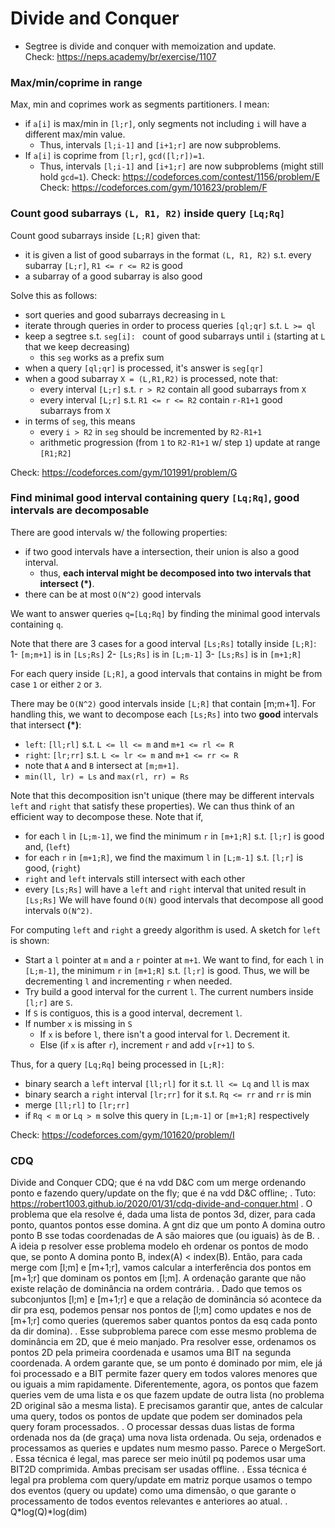 # Divide and Conquer

- Segtree is divide and conquer with memoization and update.  
Check: https://neps.academy/br/exercise/1107

### Max/min/coprime in range

Max, min and coprimes work as segments partitioners. I mean:
- if `a[i]` is max/min in `[l;r]`, only segments not including `i` will have a different max/min value. 
  - Thus, intervals `[l;i-1]` and `[i+1;r]` are now subproblems.
- If `a[i]` is coprime from `[l;r]`, `gcd([l;r])=1`. 
  - Thus, intervals `[l;i-1]` and `[i+1;r]` are now subproblems (might still hold `gcd=1`).
Check: https://codeforces.com/contest/1156/problem/E
Check: https://codeforces.com/gym/101623/problem/F

### Count good subarrays `(L, R1, R2)` inside query `[Lq;Rq]`
Count good subarrays inside `[L;R]` given that:
- it is given a list of good subarrays in the format `(L, R1, R2)` s.t. every subarray `[L;r]`, `R1 <= r <= R2` is good
- a subarray of a good subarray is also good

Solve this as follows:
- sort queries and good subarrays decreasing in `L`
- iterate through queries in order to process queries `[ql;qr]` s.t. `L >= ql`
- keep a segtree s.t. `seg[i]: ` count of good subarrays until `i` (starting at `L` that we keep decreasing)
  - this `seg` works as a prefix sum
- when a query `[ql;qr]` is processed, it's answer is `seg[qr]`
- when a good subarray `X = (L,R1,R2)` is processed, note that:
  - every interval `[L;r]` s.t. `r > R2` contain all good subarrays from `X`
  - every interval `[L;r]` s.t. `R1 <= r <= R2` contain `r-R1+1` good subarrays from `X`
- in terms of `seg`, this means
  - every `i > R2` in `seg` should be incremented by `R2-R1+1` 
  - arithmetic progression (from `1` to `R2-R1+1` w/ step `1`) update at range `[R1;R2]`  
  
Check: https://codeforces.com/gym/101991/problem/G

### Find minimal good interval containing query `[Lq;Rq]`, good intervals are decomposable

There are good intervals w/ the following properties:
- if two good intervals have a intersection, their union is also a good interval. 
  - thus, **each interval might be decomposed into two intervals that intersect (\*)**.
- there can be at most `O(N^2)` good intervals

We want to answer queries `q=[Lq;Rq]` by finding the minimal good intervals containing `q`.

Note that there are 3 cases for a good interval `[Ls;Rs]` totally inside `[L;R]`:
1- `[m;m+1]` is in `[Ls;Rs]`
2- `[Ls;Rs]` is in `[L;m-1]`
3- `[Ls;Rs]` is in `[m+1;R]`

For each query inside `[L;R]`, a good intervals that contains in might be from case `1` or either `2` or `3`.

There may be `O(N^2)` good intervals inside `[L;R]` that contain [m;m+1]. 
For handling this, we want to decompose each `[Ls;Rs]` into two **good** intervals that intersect **(\*)**:
- `left`: `[ll;rl]` s.t. `L <= ll <= m` and `m+1 <= rl <= R`
- `right`: `[lr;rr]` s.t. `L <= lr <= m` and `m+1 <= rr <= R`
- note that `A` and `B` intersect at `[m;m+1]`.
- `min(ll, lr) = Ls` and `max(rl, rr) = Rs`

Note that this decomposition isn't unique (there may be different intervals `left` and `right` that satisfy these properties).
We can thus think of an efficient way to decompose these. Note that if, 
- for each `l` in `[L;m-1]`, we find the minimum `r` in `[m+1;R]` s.t. `[l;r]` is good and, (`left`)
- for each `r` in `[m+1;R]`, we find the maximum `l` in `[L;m-1]` s.t. `[l;r]` is good, (`right`)
- `right` and `left` intervals still intersect with each other
- every `[Ls;Rs]` will have a `left` and `right` interval that united result in `[Ls;Rs]`
We will have found `O(N)` good intervals that decompose all good intervals `O(N^2)`. 

For computing `left` and `right` a greedy algorithm is used. A sketch for `left` is shown:
- Start a `l` pointer at `m` and a `r` pointer at `m+1`. We want to find, for each `l` in `[L;m-1]`, the minimum `r` in `[m+1;R]` s.t. `[l;r]` is good. Thus, we will be decrementing `l` and incrementing `r` when needed.
- Try build a good interval for the current `l`. The current numbers inside `[l;r]` are `S`.
 - If `S` is contiguos, this is a good interval, decrement `l`.
 - If number `x` is missing in `S`
   - If `x` is before `l`, there isn't a good interval for `l`. Decrement it.
   - Else (if `x` is after `r`), increment `r` and add `v[r+1]` to `S`.

Thus, for a query `[Lq;Rq]` being processed in `[L;R]`:
- binary search a `left` interval `[ll;rl]` for it s.t. `ll <= Lq` and `ll` is max
- binary search a `right` interval `[lr;rr]` for it s.t. `Rq <= rr` and `rr` is min
- merge `[ll;rl]` to `[lr;rr]`
- if `Rq < m` or `Lq > m` solve this query in `[L;m-1]` or `[m+1;R]` respectively
  
Check: https://codeforces.com/gym/101620/problem/I

### CDQ
Divide and Conquer CDQ; que é na vdd D&C com um merge ordenando ponto e fazendo query/update on the fly; que é na vdd D&C offline;
.
Tuto: https://robert1003.github.io/2020/01/31/cdq-divide-and-conquer.html
.
O problema que ela resolve é, dada uma lista de pontos 3d, dizer, para cada ponto, quantos pontos esse domina.
A gnt diz que um ponto A domina outro ponto B sse todas coordenadas de A são maiores que (ou iguais) às de B.
.
A ideia p resolver esse problema modelo eh ordenar os pontos de modo que, se ponto A domina ponto B, index(A) < index(B).
Então, para cada merge com [l;m] e [m+1;r], vamos calcular a interferência dos pontos em [m+1;r] que dominam os pontos em [l;m].
A ordenação garante que não existe relação de dominância na ordem contrária.
.
Dado que temos os subconjuntos [l;m] e [m+1;r] e que a relação de dominância só acontece da dir pra esq, podemos pensar
nos pontos de [l;m] como updates e nos de [m+1;r] como queries (queremos saber quantos pontos da esq cada ponto da dir domina).
.
Esse subproblema parece com esse mesmo problema de dominância em 2D, que é meio manjado.
Pra resolver esse, ordenamos os pontos 2D pela primeira coordenada e usamos uma BIT na segunda coordenada.
A ordem garante que, se um ponto é dominado por mim, ele já foi processado e a BIT permite fazer query em todos valores menores que ou iguais a mim rapidamente.
Diferentemente, agora, os pontos que fazem queries vem de uma lista e os que fazem update de outra lista (no problema 2D original são a mesma lista).
E precisamos garantir que, antes de calcular uma query, todos os pontos de update que podem ser dominados pela query foram processados.
.
O processar dessas duas listas de forma ordenada nos da (de graça) uma nova lista ordenada. Ou seja, ordenados e processamos as queries e updates num mesmo passo.
Parece o MergeSort.
.
Essa técnica é legal, mas parece ser meio inútil pq podemos usar uma BIT2D comprimida. Ambas precisam ser usadas offline.
.
Essa técnica é legal pra problema com query/update em matriz porque usamos o tempo dos eventos (query ou update) como uma dimensão, o que garante o processamento de todos eventos relevantes e anteriores ao atual.
.
Q*log(Q)*log(dim)
